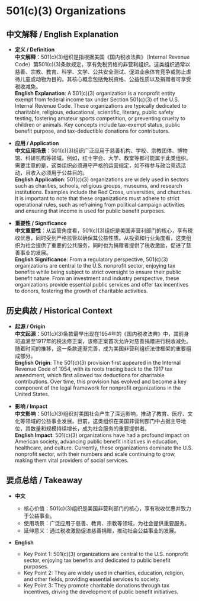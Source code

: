 # 501(c)(3) Organizations

## 中文解释 / English Explanation

* **定义 / Definition**  
  **中文解释**：501(c)(3)组织是指根据美国《国内税收法典》（Internal Revenue Code）第501(c)(3)条款规定，享有免税资格的非营利组织。这类组织通常以慈善、宗教、教育、科学、文学、公共安全测试、促进业余体育竞争或防止虐待儿童或动物为目的。其核心概念包括免税资格、公益性质以及捐赠者可享受税收减免。  
  **English Explanation**: A 501(c)(3) organization is a nonprofit entity exempt from federal income tax under Section 501(c)(3) of the U.S. Internal Revenue Code. These organizations are typically dedicated to charitable, religious, educational, scientific, literary, public safety testing, fostering amateur sports competition, or preventing cruelty to children or animals. Key concepts include tax-exempt status, public benefit purpose, and tax-deductible donations for contributors.

* **应用 / Application**  
  **中文应用场景**：501(c)(3)组织广泛应用于慈善机构、学校、宗教团体、博物馆、科研机构等领域。例如，红十字会、大学、教堂等都可能属于此类组织。需要注意的是，这类组织必须遵守严格的运营规定，如不得参与政治竞选活动，且收入必须用于公益目的。  
  **English Application**: 501(c)(3) organizations are widely used in sectors such as charities, schools, religious groups, museums, and research institutions. Examples include the Red Cross, universities, and churches. It is important to note that these organizations must adhere to strict operational rules, such as refraining from political campaign activities and ensuring that income is used for public benefit purposes.

* **重要性 / Significance**  
  **中文重要性**：从监管角度看，501(c)(3)组织是美国非营利部门的核心，享有税收优惠，同时受到严格监管以确保其公益性质。从投资和行业角度看，这类组织为社会提供了重要的公共服务，同时也为捐赠者提供了税收激励，促进了慈善事业的发展。  
  **English Significance**: From a regulatory perspective, 501(c)(3) organizations are central to the U.S. nonprofit sector, enjoying tax benefits while being subject to strict oversight to ensure their public benefit nature. From an investment and industry perspective, these organizations provide essential public services and offer tax incentives to donors, fostering the growth of charitable activities.

## 历史典故 / Historical Context

* **起源 / Origin**  
  **中文起源**：501(c)(3)条款最早出现在1954年的《国内税收法典》中，其前身可追溯至1917年的税法修正案，该修正案首次允许对慈善捐赠进行税收减免。随着时间的推移，这一条款逐渐完善，成为美国非营利组织法律框架的重要组成部分。  
  **English Origin**: The 501(c)(3) provision first appeared in the Internal Revenue Code of 1954, with its roots tracing back to the 1917 tax amendment, which first allowed tax deductions for charitable contributions. Over time, this provision has evolved and become a key component of the legal framework for nonprofit organizations in the United States.

* **影响 / Impact**  
  **中文影响**：501(c)(3)组织对美国社会产生了深远影响，推动了教育、医疗、文化等领域的公益事业发展。目前，这类组织在美国非营利部门中占据主导地位，其数量和规模持续增长，成为社会服务的重要提供者。  
  **English Impact**: 501(c)(3) organizations have had a profound impact on American society, advancing public benefit initiatives in education, healthcare, and culture. Currently, these organizations dominate the U.S. nonprofit sector, with their numbers and scale continuing to grow, making them vital providers of social services.

## 要点总结 / Takeaway

* **中文**  
  - 核心价值：501(c)(3)组织是美国非营利部门的核心，享有税收优惠并致力于公益事业。  
  - 使用场景：广泛应用于慈善、教育、宗教等领域，为社会提供重要服务。  
  - 延伸意义：通过税收激励促进慈善捐赠，推动社会公益事业的发展。

* **English**  
  - Key Point 1: 501(c)(3) organizations are central to the U.S. nonprofit sector, enjoying tax benefits and dedicated to public benefit purposes.  
  - Key Point 2: They are widely used in charities, education, religion, and other fields, providing essential services to society.  
  - Key Point 3: They promote charitable donations through tax incentives, driving the development of public benefit initiatives.
